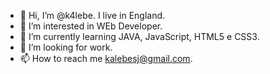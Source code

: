 - 👋 Hi, I’m @k4lebe. I live in England. 
- 👀 I’m interested in WEb Developer.
- 🌱 I’m currently learning JAVA, JavaScript, HTML5 e CSS3.
- 💞️ I’m looking for work.
- 📫 How to reach me kalebesj@gmail.com.

<!---
k4lebe/k4lebe is a ✨ special ✨ repository because its `README.md` (this file) appears on your GitHub profile.
You can click the Preview link to take a look at your changes.
--->
